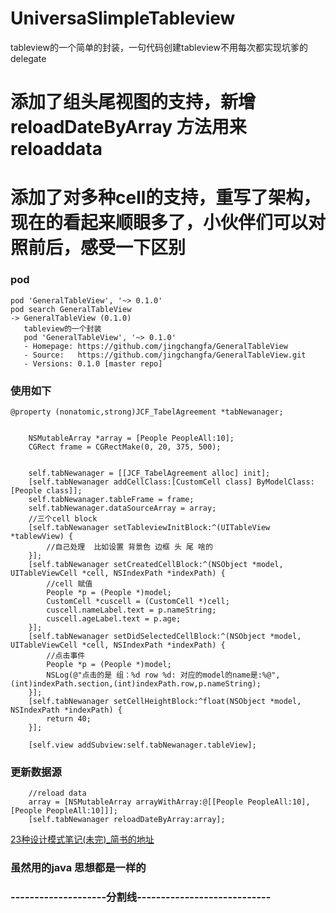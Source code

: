 # UniversaSlimpleTableview
tableview的一个简单的封装，一句代码创建tableview不用每次都实现坑爹的delegate

# 添加了组头尾视图的支持，新增reloadDateByArray 方法用来reloaddata
# 添加了对多种cell的支持，重写了架构，现在的看起来顺眼多了，小伙伴们可以对照前后，感受一下区别
### pod
```
pod 'GeneralTableView', '~> 0.1.0'
pod search GeneralTableView
-> GeneralTableView (0.1.0)
   tableview的一个封装
   pod 'GeneralTableView', '~> 0.1.0'
   - Homepage: https://github.com/jingchangfa/GeneralTableView
   - Source:   https://github.com/jingchangfa/GeneralTableView.git
   - Versions: 0.1.0 [master repo]
```
### 使用如下
```
@property (nonatomic,strong)JCF_TabelAgreement *tabNewanager;


    NSMutableArray *array = [People PeopleAll:10];
    CGRect frame = CGRectMake(0, 20, 375, 500);
    
    
    self.tabNewanager = [[JCF_TabelAgreement alloc] init];
    [self.tabNewanager addCellClass:[CustomCell class] ByModelClass:[People class]];
    self.tabNewanager.tableFrame = frame;
    self.tabNewanager.dataSourceArray = array;
    //三个cell block
    [self.tabNewanager setTableviewInitBlock:^(UITableView *tablewView) {
        //自己处理  比如设置 背景色 边框 头 尾 啥的
    }];
    [self.tabNewanager setCreatedCellBlock:^(NSObject *model, UITableViewCell *cell, NSIndexPath *indexPath) {
        //cell 赋值
        People *p = (People *)model;
        CustomCell *cuscell = (CustomCell *)cell;
        cuscell.nameLabel.text = p.nameString;
        cuscell.ageLabel.text = p.age;
    }];
    [self.tabNewanager setDidSelectedCellBlock:^(NSObject *model, UITableViewCell *cell, NSIndexPath *indexPath) {
        //点击事件
        People *p = (People *)model;
        NSLog(@"点击的是 组：%d row %d: 对应的model的name是:%@",(int)indexPath.section,(int)indexPath.row,p.nameString);
    }];
    [self.tabNewanager setCellHeightBlock:^float(NSObject *model, NSIndexPath *indexPath) {
        return 40;
    }];
    
    [self.view addSubview:self.tabNewanager.tableView];
```
### 更新数据源
```
    //reload data
    array = [NSMutableArray arrayWithArray:@[[People PeopleAll:10],[People PeopleAll:10]]];
    [self.tabNewanager reloadDateByArray:array];
```
[23种设计模式笔记(未完)_简书的地址](http://www.jianshu.com/users/bb97e9208c57/latest_articles)
### 虽然用的java 思想都是一样的
### --------------------分割线----------------------------


